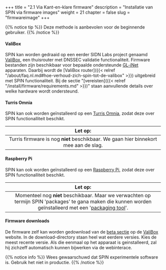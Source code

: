 +++
title = "2.1 Via Kant-en-klare firmware"
description = "Installatie van SPIN via firmware images"
weight = 21
chapter = false
slug = "firmwareimage"
+++

{{% notice tip %}}
Deze methode is aanbevolen voor de beginnende gebruiker.
{{% /notice %}}

####  ValiBox
SPIN kan worden gedraaid op een eerder SIDN Labs project genaamd [ValiBox](https://valibox.sidnlabs.nl), een thuisrouter met DNSSEC validatie functionaliteit. Firmware bestanden zijn beschikbaar voor bepaalde ondersteunde [GL-iNet](https://www.gl-inet.com/) apparaten. Daarbij wordt de [ValiBox router]({{< relref "/about/faq.nl.md#hoe-verhoud-zich-spin-tot-de-valibox" >}}) uitgebreid met SPIN functionaliteit. Bij de sectie "[vereisten]({{< relref "/install/firmware/requirements.md" >}})" staan aanvullende details over welke hardware wordt ondersteund.

#### Turris Omnia
SPIN kan ook worden geïnstalleerd op een [Turris Omnia](https://omnia.turris.cz/en/), zodat deze over SPIN functionalliteit beschikt.

| <i class="fa fa-exclamation-triangle"></i> Let op: |
| :-----: |
| Turris firmware is nog **niet** beschikbaar. We gaan hier binnekort mee aan de slag.

#### Raspberry Pi
SPIN kan ook worden geïnstalleerd op een [Raspberry Pi](https://www.raspberrypi.org/), zodat deze over SPIN functionalliteit beschikt.

| <i class="fa fa-exclamation-triangle"></i> Let op: |
| :-----: |
| Momenteel nog **niet** beschikbaar. Maar we verwachten op termijn SPIN 'packages' te gana maken die kunnen worden geïnstalleerd met een '[packaging tool](https://www.raspberrypi.org/documentation/linux/software/apt.md)'.

#### Firmware downloads

De firmware zelf kan worden gedownload van de [beta sectie](https://valibox.sidnlabs.nl/downloads/valibox/beta/) op de [ValiBox](https://valibox.sidnlabs.nl) website. In de download-directory staan heel wat eerdere versies. Kies de meest recente versie. Als die eenmaal op het apparaat is geinstalleerd, zal hij zichzeff automatisch kunnen bijwerken via de webinterace.


{{% notice info %}}
<i class="fa fa-flask"></i> Wees gewaarschuwd dat SPIN experimentele software is. Gebruik het niet in productie.
{{% /notice %}}